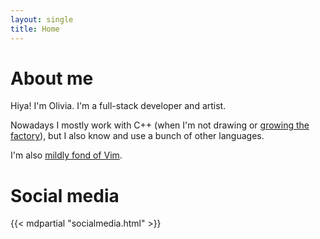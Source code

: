 ```yaml
---
layout: single
title: Home
---
```



# About me

Hiya! I'm Olivia. I'm a full-stack developer and artist. 

Nowadays I mostly work with C++ (when I'm not drawing or [growing the factory](https://factorio.com)), but I also know and use a bunch of other languages.

I'm also [mildly fond of Vim](https://github.com/lunarwatcher/dotfiles).

# Social media

{{< mdpartial "socialmedia.html" >}}
